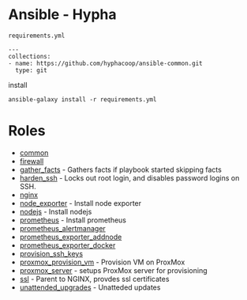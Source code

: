 # Ansible - Hypha


`requirements.yml`
```
---
collections:
- name: https://github.com/hyphacoop/ansible-common.git
  type: git
```
install

```
ansible-galaxy install -r requirements.yml
```
# Roles 

- [common](roles/common/README.md)
- [firewall](roles/firewall/README.md)
- [gather_facts](roles/gather_facts/README.md) - Gathers facts if playbook started skipping facts
- [harden_ssh](roles/harden_ssh/README.md) - Locks out root login, and disables password logins on SSH.
- [nginx](roles/nginx/README.md)
- [node_exporter](roles/node_exporter/README.md) - Install node exporter
- [nodejs](roles/nodejs/README.md) - Install nodejs
- [prometheus](roles/prometheus/README.md) - Install prometheus
- [prometheus_alertmanager](roles/prometheus_alertmanager/README.md)
- [prometheus_exporter_addnode](roles/prometheus_exporter_addnode/README.md)
- [prometheus_exporter_docker](roles/prometheus_exporter_docker/README.md)
- [provision_ssh_keys](roles/provision_ssh_keys/README.md)
- [proxmox_provision_vm](roles/proxmox_provision_vm/README.md) - Provision VM on ProxMox
- [proxmox_server](roles/proxmox_server/README.md) - setups ProxMox server for provisioning
- [ssl](roles/ssl/README.md) - Parent to NGINX, provdes ssl certificates
- [unattended_upgrades](roles/unattended_upgrades/README.md) - Unatteded updates